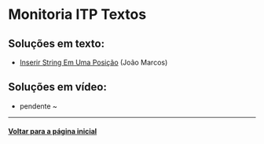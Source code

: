 # Monitoria ITP Textos
## Soluções em texto:
- [Inserir String Em Uma Posição](./inserir-string-em-uma-posicao.md) (João Marcos)

## Soluções em vídeo:
- pendente ~

---
#### [Voltar para a página inicial](https://github.com/bti-ufrn/monitoria-itp)
